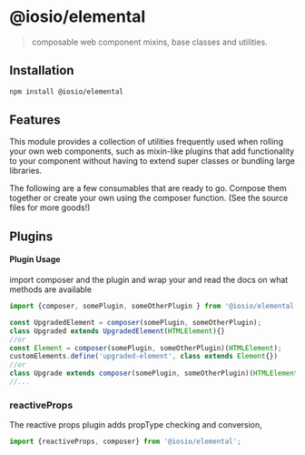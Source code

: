 # @iosio/elemental

> composable web component mixins, base classes and utilities.


## Installation
```sh 
npm install @iosio/elemental
```
## Features
This module provides a collection of utilities frequently used when rolling your own web components, 
such as mixin-like plugins that add functionality to your component without having to extend super classes 
or bundling large libraries.

The following are a few consumables that are ready to go. 
Compose them together or create your own using the composer function.
(See the source files for more goods!)

## Plugins

#### Plugin Usage
import composer and the plugin and wrap your  and read the docs on what methods are available  
```js
import {composer, somePlugin, someOtherPlugin } from '@iosio/elemental';

const UpgradedElement = composer(somePlugin, someOtherPlugin);
class Upgraded extends UpgradedElement(HTMLElement){}
//or
const Element = composer(somePlugin, someOtherPlugin)(HTMLElement);
customElements.define('upgraded-element', class extends Element{})
//or
class Upgrade extends composer(somePlugin, someOtherPlugin)(HTMLElement){}
//...
```

### reactiveProps
The reactive props plugin adds propType checking and conversion, 
```js
import {reactiveProps, composer} from '@iosio/elemental';


```

